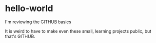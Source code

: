 # hello-world
I'm reviewing the GITHUB basics

It is weird to have to make even these small, learning projects public, but that's GITHUB.

